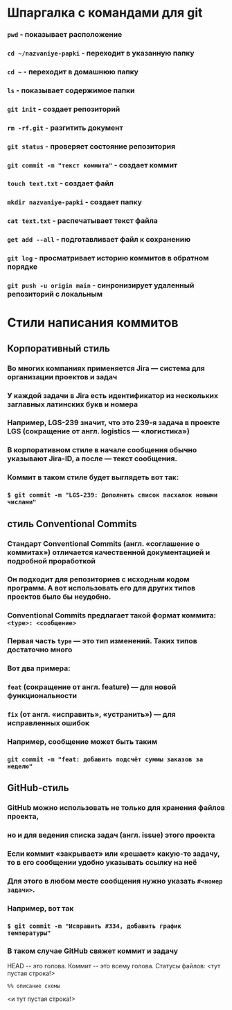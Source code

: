 # Шпаргалка с командами для git
### ```pwd``` - показывает расположение
### ```cd ~/nazvaniye-papki``` - переходит в указанную папку
### ```cd ~``` - переходит в домашнюю папку
### ```ls``` - показывает содержимое папки
### ```git init``` - создает репозиторий
### ```rm -rf.git``` - разгитить документ
### ```git status``` - проверяет состояние репозитория
### ```git commit -m "текст коммита"``` - создает коммит
### ```touch text.txt``` - создает файл
### ```mkdir nazvaniye-papki``` - создает папку
### ```cat text.txt``` - распечатывает текст файла
### ```get add --all``` - подготавливает файл к сохранению
### ```git log``` - просматривает историю коммитов в обратном порядке
### ```git push -u origin main``` - синронизирует удаленный репозиторий с локальным
# Стили написания коммитов
## Корпоративный стиль
### Во многих компаниях применяется Jira — система для организации проектов и задач
### У каждой задачи в Jira есть идентификатор из нескольких заглавных латинских букв и номера
### Например, LGS-239 значит, что это 239-я задача в проекте LGS (сокращение от англ. logistics — «логистика»)
### В корпоративном стиле в начале сообщения обычно указывают Jira-ID, а после — текст сообщения.
### Коммит в таком стиле будет выглядеть вот так:
### ```$ git commit -m "LGS-239: Дополнить список пасхалок новыми числами"```
## стиль Conventional Commits
### Стандарт Conventional Commits (англ. «соглашение о коммитах») отличается качественной документацией и подробной проработкой
### Он подходит для репозиториев с исходным кодом программ. А вот использовать его для других типов проектов было бы неудобно.
### Conventional Commits предлагает такой формат коммита: ```<type>: <сообщение>```
### Первая часть ```type``` — это тип изменений. Таких типов достаточно много
### Вот два примера:
### ```feat``` (сокращение от англ. feature) — для новой функциональности
### ```fix``` (от англ. «исправить», «устранить») — для исправленных ошибок
### Например, сообщение может быть таким
### ```git commit -m "feat: добавить подсчёт суммы заказов за неделю"```
## GitHub-стиль
### GitHub можно использовать не только для хранения файлов проекта, 
### но и для ведения списка задач (англ. issue) этого проекта
### Если коммит «закрывает» или «решает» какую-то задачу, то в его сообщении удобно указывать ссылку на неё
### Для этого в любом месте сообщения нужно указать ```#<номер задачи>```.
### Например, вот так
### ```$ git commit -m "Исправить #334, добавить график температуры"```
### В таком случае GitHub свяжет коммит и задачу

HEAD -- это голова.
Коммит -- это всему голова.
Статусы файлов:
<тут пустая строка!>

```mermaid
%% описание схемы
```
<и тут пустая строка!>

